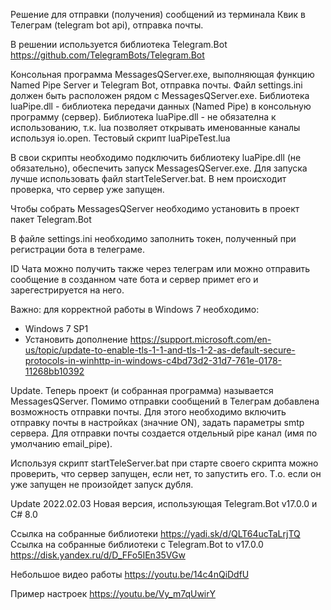 Решение для отправки (получения) сообщений из терминала Квик в Телеграм (telegram bot api), отправка почты.

В решении используется библиотека Telegram.Bot https://github.com/TelegramBots/Telegram.Bot 

Консольная программа MessagesQServer.exe, выполняющая функцию Named Pipe Server и Telegram Bot, отправка почты.
Файл settings.ini должен быть расположен рядом с MessagesQServer.exe.
Библиотека luaPipe.dll - библиотека передачи данных (Named Pipe) в консольную программу (сервер).
Библиотека luaPipe.dll - не обязателна к использованию, т.к. lua позволяет открывать именованные каналы используя io.open.
Тестовый скрипт luaPipeTest.lua

В свои скрипты необходимо подключить библиотеку luaPipe.dll (не обязательно), обеспечить запуск MessagesQServer.exe.
Для запуска лучше использовать файл startTeleServer.bat. В нем происходит проверка, что сервер уже запущен.

Чтобы собрать MessagesQServer необходимо установить в проект пакет Telegram.Bot

В файле settings.ini необходимо заполнить токен, полученный при регистрации бота в телеграме.

ID Чата можно получить также через телеграм или можно отправить сообщение в созданном чате бота и сервер примет его и зарегестрируется на него.

Важно: для корректной работы в Windows 7 необходимо:
- Windows 7 SP1
- Установить дополнение https://support.microsoft.com/en-us/topic/update-to-enable-tls-1-1-and-tls-1-2-as-default-secure-protocols-in-winhttp-in-windows-c4bd73d2-31d7-761e-0178-11268bb10392

Update.
Теперь проект (и собранная программа) называется MessagesQServer.
Помимо отправки сообщений в Телеграм добавлена возможность отправки почты.
Для этого необходимо включить отправку почты в настройках (значние ON), задать параметры smtp сервера.
Для отправки почты создается отдельный pipe канал (имя по умолчанию email_pipe).

Используя скрипт startTeleServer.bat при старте своего скрипта можно проверить, что сервер запущен, если нет, то запустить его.
Т.о. если он уже запущен не произойдет запуск дубля.

Update 2022.02.03
Новая версия, использующая Telegram.Bot v17.0.0 и C# 8.0

Ссылка на собранные библиотеки https://yadi.sk/d/QLT64ucTaLrjTQ
Ссылка на собранные библиотеки с Telegram.Bot to v17.0.0 https://disk.yandex.ru/d/D_FFo5IEn35VGw

Небольшое видео работы
https://youtu.be/14c4nQiDdfU

Пример настроек
https://youtu.be/Vy_m7qUwirY
